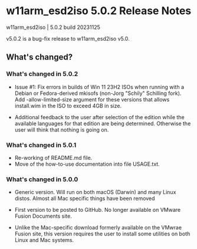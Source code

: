 # w11arm_esd2iso 5.0.2 Release Notes

w11arm_esd2iso | 5.0.2 build 20231125

v5.0.2 is a bug-fix release to w11arm_esd2iso v5.0.

## What's changed?

### What's changed in 5.0.2

* Issue #1: Fix errors in builds of Win 11 23H2 ISOs when running with a Debian or 
Fedora-derived mkisofs (non-Jorg "Schily" Schilling fork). Add -allow-limited-size 
argument for these versions that allows install.wim in the ISO
to exceed 4GB in size.

* Additional feedback to the user after selection of the
edition while the available languages for that edition are being determined. Otherwise the
user will think that nothing is going on. 

### What's changed in 5.0.1

* Re-working of README.md file. 
* Move of the how-to-use documentation into file USAGE.txt.

### What's changed in 5.0.0

* Generic version. Will run on both macOS (Darwin) and many Linux distos. Almost all Mac specific
things have been removed
	
* First version to be posted to GitHub. No longer available on VMware Fusion Documents site.

* Unlike the Mac-specific download formerly available on the VMwrae Fusion site, this version
requires the user to install some utilities on both Linux and Mac systems. 
